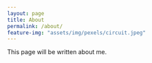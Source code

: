 ```yaml
---
layout: page
title: About
permalink: /about/
feature-img: "assets/img/pexels/circuit.jpeg"
---
```


This page will be written about me. 
 
